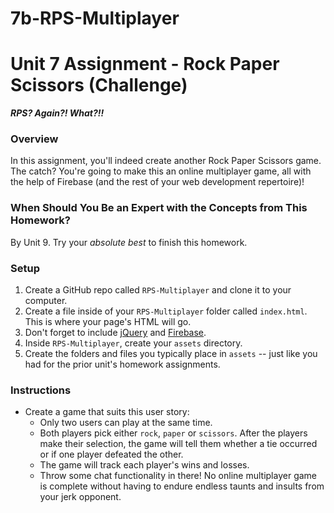 # 7b-RPS-Multiplayer

# Unit 7 Assignment - Rock Paper Scissors (Challenge)
**_RPS? Again?! What?!!_**

### Overview
In this assignment, you'll indeed create another Rock Paper Scissors game. The catch? You're going to make this an online multiplayer game, all with the help of Firebase (and the rest of your web development repertoire)!

### When Should You Be an Expert with the Concepts from This Homework?
By Unit 9. Try your _absolute best_ to finish this homework.

### Setup
1. Create a GitHub repo called `RPS-Multiplayer` and clone it to your computer.
2. Create a file inside of your `RPS-Multiplayer` folder called `index.html`. This is where your page's HTML will go.
3. Don't forget to include [jQuery](https://cdnjs.cloudflare.com/ajax/libs/jquery/3.2.1/jquery.min.js) and [Firebase](https://www.gstatic.com/firebasejs/live/3.0/firebase.js).
4. Inside `RPS-Multiplayer`, create your `assets` directory.
5. Create the folders and files you typically place in `assets` -- just like you had for the prior unit's homework assignments.

### Instructions
* Create a game that suits this user story:
  * Only two users can play at the same time.
  * Both players pick either `rock`, `paper` or `scissors`. After the players make their selection, the game will tell them whether a tie occurred or if one player defeated the other.
  * The game will track each player's wins and losses.
  * Throw some chat functionality in there! No online multiplayer game is complete without having to endure endless taunts and insults from your jerk opponent.
